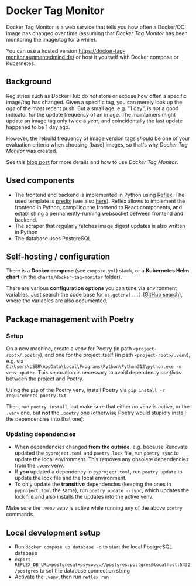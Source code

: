 # Docker Tag Monitor

Docker Tag Monitor is a web service that tells you how often a Docker/OCI image has changed over time (assuming that _Docker Tag Monitor_ has been monitoring the image/tag for a while).

You can use a hosted version https://docker-tag-monitor.augmentedmind.de/ or host it yourself with Docker compose or Kubernetes.

## Background

Registries such as Docker Hub do _not_ store or expose how often a specific image/tag has changed. Given a specific tag, you can merely look up the _age_ of the most recent push. But a small age, e.g. "1 day", is _not_ a good indicator for the update frequency of an image. The maintainers might update an image tag only twice a _year_, and coincidentally the last update happened to be 1 day ago.

However, the rebuild frequency of image version tags _should_ be one of your evaluation criteria when choosing (base) images, so that's why _Docker Tag Monitor_ was created.

See this [blog post](https://www.augmentedmind.de/2024/11/24/docker-image-version-tag-updates/) for more details and how to use _Docker Tag Monitor_.

## Used components

- The frontend and backend is implemented in Python using [Reflex](https://reflex.dev/). The used template is [predix](https://github.com/jeremiahdanielregalario/predix) (see also [here](https://predix.reflex.run/)). Reflex allows to implement the frontend in Python, compiling the frontend to React components, and establishing a permanently-running websocket between frontend and backend.
- The scraper that regularly fetches image digest updates is also written in Python
- The database uses PostgreSQL

## Self-hosting / configuration

There is a **Docker compose** (see `compose.yml`) stack, or a **Kubernetes Helm chart** (in the `charts/docker-tag-monitor` folder).

There are various **configuration options** you can tune via environment variables. Just search the code base for `os.getenv(...)` ([GitHub search](https://github.com/search?q=repo%3AMShekow%2Fdocker-tag-monitor%20os.getenv%28&type=code)), where the variables are also documented. 

## Package management with Poetry

### Setup

On a new machine, create a venv for Poetry (in path `<project-root>/.poetry`), and one for the project itself (in path `<project-root>/.venv`), e.g. via `C:\Users\USER\AppData\Local\Programs\Python\Python312\python.exe -m venv <path>`.
This separation is necessary to avoid dependency _conflicts_ between the project and Poetry.

Using the `pip` of the Poetry venv, install Poetry via `pip install -r requirements-poetry.txt`

Then, run `poetry install`, but make sure that either no venv is active, or the `.venv` one, but **not** the `.poetry` one (otherwise Poetry would stupidly install the dependencies into that one).

### Updating dependencies

- When dependencies changed **from the outside**, e.g. because Renovate updated the `pyproject.toml` and `poetry.lock` file, run `poetry sync` to update the local environment. This removes any obsolete dependencies from the `.venv` venv.
- If **you** updated a dependency in `pyproject.toml`, run `poetry update` to update the lock file and the local environment.
- To only update the **transitive** dependencies (keeping the ones in `pyproject.toml` the same), run `poetry update --sync`, which updates the lock file and also installs the updates into the active venv.

Make sure the `.venv` venv is active while running any of the above `poetry` commands.

## Local development setup

- Run `docker compose up database -d` to start the local PostgreSQL database
- `export REFLEX_DB_URL=postgresql+psycopg://postgres:postgres@localhost:5432/postgres` to set the database connection string
- Activate the `.venv`, then run `reflex run`
